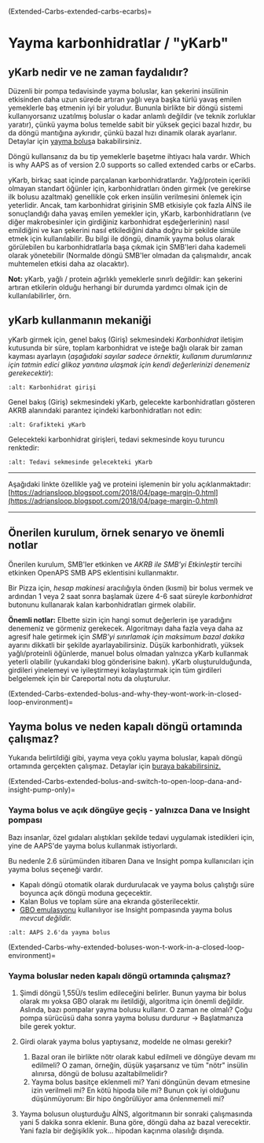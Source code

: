 (Extended-Carbs-extended-carbs-ecarbs)=
# Yayma karbonhidratlar / "yKarb"

## yKarb nedir ve ne zaman faydalıdır?

Düzenli bir pompa tedavisinde yayma boluslar, kan şekerini insülinin etkisinden daha uzun sürede artıran yağlı veya başka türlü yavaş emilen yemeklerle baş etmenin iyi bir yoludur. Bununla birlikte bir döngü sistemi kullanıyorsanız uzatılmış boluslar o kadar anlamlı değildir (ve teknik zorluklar yaratır), çünkü yayma bolus temelde sabit bir yüksek geçici bazal hızdır, bu da döngü mantığına aykırıdır, çünkü bazal hızı dinamik olarak ayarlanır. Detaylar için [yayma bolus](Extended-Carbs-why-extended-boluses-won-t-work-in-a-closed-loop-environment)a bakabilirsiniz.

Döngü kullansanız da bu tip yemeklerle başetme ihtiyacı hala vardır. Which is why AAPS as of version 2.0 supports so called extended carbs or eCarbs.

yKarb, birkaç saat içinde parçalanan karbonhidratlardır. Yağ/protein içerikli olmayan standart öğünler için, karbonhidratları önden girmek (ve gerekirse ilk bolusu azaltmak) genellikle çok erken insülin verilmesini önlemek için yeterlidir.  Ancak, tam karbonhidrat girişinin SMB etkisiyle çok fazla AİNS ile sonuçlandığı daha yavaş emilen yemekler için, yKarb, karbonhidratların (ve diğer makrobesinler için girdiğiniz karbonhidrat eşdeğerlerinin) nasıl emildiğini ve kan şekerini nasıl etkilediğini daha doğru bir şekilde simüle etmek için kullanılabilir. Bu bilgi ile döngü, dinamik yayma bolus olarak görülebilen bu karbonhidratlarla başa çıkmak için SMB'leri daha kademeli olarak yönetebilir (Normalde döngü SMB'ler olmadan da çalışmalıdır, ancak muhtemelen etkisi daha az olacaktır).

**Not:** yKarb, yağlı / protein ağırlıklı yemeklerle sınırlı değildir: kan şekerini artıran etkilerin olduğu herhangi bir durumda yardımcı olmak için de kullanılabilirler, örn.

## yKarb kullanmanın mekaniği

yKarb girmek için, genel bakış (Giriş) sekmesindeki *Karbonhidrat* iletişim kutusunda bir süre, toplam karbonhidrat ve isteğe bağlı olarak bir zaman kayması ayarlayın (*aşağıdaki sayılar sadece örnektir, kullanım durumlarınız için tatmin edici glikoz yanıtına ulaşmak için kendi değerlerinizi denemeniz gerekecektir*):

```{image} ../images/eCarbs_Dialog.png
:alt: Karbonhidrat girişi
```

Genel bakış (Giriş) sekmesindeki yKarb, gelecekte karbonhidratları gösteren AKRB alanındaki parantez içindeki karbonhidratları not edin:

```{image} ../images/eCarbs_Graph.png
:alt: Grafikteki yKarb
```

Gelecekteki karbonhidrat girişleri, tedavi sekmesinde koyu turuncu renktedir:

```{image} ../images/eCarbs_Treatment.png
:alt: Tedavi sekmesinde gelecekteki yKarb
```

______________________________________________________________________

Aşağıdaki linkte özellikle yağ ve proteini işlemenin bir yolu açıklanmaktadır: [https://adriansloop.blogspot.com/2018/04/page-margin-0.html](https://adriansloop.blogspot.com/2018/04/page-margin-0.html)

______________________________________________________________________

## Önerilen kurulum, örnek senaryo ve önemli notlar

Önerilen kurulum, SMB'ler etkinken ve *AKRB ile SMB'yi Etkinleştir* tercihi etkinken OpenAPS SMB APS eklentisini kullanmaktır.

Bir Pizza için, *hesap makinesi* aracılığıyla önden (kısmi) bir bolus vermek ve ardından 1 veya 2 saat sonra başlamak üzere 4-6 saat süreyle *karbonhidrat* butonunu kullanarak kalan karbonhidratları girmek olabilir.

**Önemli notlar:** Elbette sizin için hangi somut değerlerin işe yaradığını denemeniz ve görmeniz gerekecek. Algoritmayı daha fazla veya daha az agresif hale getirmek için *SMB'yi sınırlamak için maksimum bazal dakika* ayarını dikkatli bir şekilde ayarlayabilirsiniz. Düşük karbonhidratlı, yüksek yağlı/proteinli öğünlerde, manuel bolus olmadan yalnızca yKarb kullanmak yeterli olabilir (yukarıdaki blog gönderisine bakın). yKarb oluşturulduğunda, girdileri yinelemeyi ve iyileştirmeyi kolaylaştırmak için tüm girdileri belgelemek için bir Careportal notu da oluşturulur.

(Extended-Carbs-extended-bolus-and-why-they-wont-work-in-closed-loop-environment)=
## Yayma bolus ve neden kapalı döngü ortamında çalışmaz?

Yukarıda belirtildiği gibi, yayma veya çoklu yayma boluslar, kapalı döngü ortamında gerçekten çalışmaz. Detaylar için [buraya bakabilirsiniz.](Extended-Carbs-why-extended-boluses-won-t-work-in-a-closed-loop-environment)

(Extended-Carbs-extended-bolus-and-switch-to-open-loop-dana-and-insight-pump-only)=
### Yayma bolus ve açık döngüye geçiş - yalnızca Dana ve Insight pompası

Bazı insanlar, özel gıdaları alıştıkları şekilde tedavi uygulamak istedikleri için, yine de AAPS'de yayma bolus kullanmak istiyorlardı.

Bu nedenle 2.6 sürümünden itibaren Dana ve Insight pompa kullanıcıları için yayma bolus seçeneği vardır.

- Kapalı döngü otomatik olarak durdurulacak ve yayma bolus çalıştığı süre boyunca açık döngü moduna geçecektir.
- Kalan Bolus ve toplam süre ana ekranda gösterilecektir.
- [GBO emulasyonu](Accu-Chek-Insight-Pump-settings-in-aaps) kullanılıyor ise Insight pompasında yayma bolus *mevcut değildir.*

```{image} ../images/ExtendedBolus2_6.png
:alt: AAPS 2.6'da yayma bolus
```

(Extended-Carbs-why-extended-boluses-won-t-work-in-a-closed-loop-environment)=
### Yayma boluslar neden kapalı döngü ortamında çalışmaz?

1. Şimdi döngü 1,55Ü/s teslim edileceğini belirler. Bunun yayma bir bolus olarak mı yoksa GBO olarak mı iletildiği, algoritma için önemli değildir. Aslında, bazı pompalar yayma bolusu kullanır. O zaman ne olmalı? Çoğu pompa sürücüsü daha sonra yayma bolusu durdurur -> Başlatmanıza bile gerek yoktur.

2. Girdi olarak yayma bolus yaptıysanız, modelde ne olması gerekir?

   1. Bazal oran ile birlikte nötr olarak kabul edilmeli ve döngüye devam mı edilmeli? O zaman, örneğin, düşük yaşarsanız ve tüm "nötr" insülin alınırsa, döngü de bolusu azaltabilmelidir?
   2. Yayma bolus basitçe eklenmeli mi? Yani döngünün devam etmesine izin verilmeli mi? En kötü hipoda bile mi? Bunun çok iyi olduğunu düşünmüyorum: Bir hipo öngörülüyor ama önlenmemeli mi?

3. Yayma bolusun oluşturduğu AİNS, algoritmanın bir sonraki çalışmasında yani 5 dakika sonra eklenir. Buna göre, döngü daha az bazal verecektir. Yani fazla bir değişiklik yok... hipodan kaçınma olasılığı dışında.
